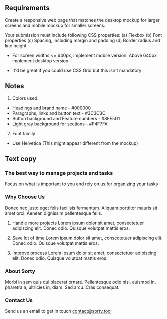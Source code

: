 ## Requirements

Create a responsive web page that matches the desktop mockup for larger screens and mobile mockup for smaller screens.

Your submission must include following CSS properties:
(a) Flexbox
(b) Font properties
(c) Spacing, including margin and padding
(d) Border radius and line height

- For screen widths <= 640px, implement mobile version. Above 640px, implement desktop version

- It'd be great if you could use CSS Grid but this isn't mandatory

## Notes

1. Colors used:
- Headings and brand name - #000000
- Paragraphs, links and button text - #3C3C3C
- Button background and Feature numbers - #8EE5D1
- Light gray background for sections - #F4F7FA

2. Font family
- Use Helvetica (This might appear different from the mockup)


## Text copy

### The best way to manage projects and tasks
Focus on what is important to you and rely on us for organizing your tasks

### Why Choose Us
Donec nec justo eget felis facilisis fermentum. Aliquam porttitor mauris sit amet orci. Aenean dignissim pellentesque felis.

1. Handle more projects
Lorem ipsum dolor sit amet, consectetuer adipiscing elit. Donec odio. Quisque volutpat mattis eros.

2. Save lot of time
Lorem ipsum dolor sit amet, consectetuer adipiscing elit. Donec odio. Quisque volutpat mattis eros.

3. Improve process
Lorem ipsum dolor sit amet, consectetuer adipiscing elit. Donec odio. Quisque volutpat mattis eros.

### About Sorty
Morbi in sem quis dui placerat ornare. Pellentesque odio nisi, euismod in, pharetra a, ultricies in, diam. Sed arcu. Cras consequat.

### Contact Us
Send us an email to get in touch
contact@sorty.tool
